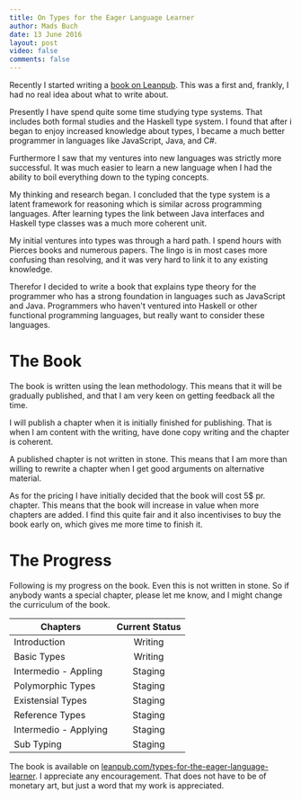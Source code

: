 ```yaml
---
title: On Types for the Eager Language Learner
author: Mads Buch
date: 13 June 2016
layout: post
video: false
comments: false
---
```


Recently I started writing a
[book on Leanpub](https://leanpub.com/types-for-the-eager-language-learner).
This was a first and, frankly, I had
no real idea about what to write about.

Presently I have spend quite some time studying type systems. That includes
both formal studies and the Haskell type system. I found that after i began
to enjoy increased knowledge about types, I became a much better programmer
in languages like JavaScript, Java, and C#.

Furthermore I saw that my ventures into new languages was strictly more
successful. It was much easier to learn a new language when I had the
ability to boil everything down to the typing concepts.

My thinking and research began. I concluded that the type system is
a latent framework for reasoning which is similar across programming
languages. After learning types the link between Java interfaces and
Haskell type classes was a much more coherent unit.

My initial ventures into types was through a hard path. I spend hours with
Pierces books and numerous papers. The lingo is in most
cases more confusing than
resolving, and it was very hard to link it to any existing knowledge.

Therefor I decided to write a book that explains type theory for the
programmer who has a strong foundation in languages such as JavaScript
and Java. Programmers who haven't ventured into Haskell or other
functional programming languages, but really want to consider these languages.

# The Book
The book is written using the lean methodology. This means that it will
be gradually published, and that I am very keen on getting feedback all the
time.

I will publish a chapter when it is initially finished for publishing. That
is when I am content with the writing, have done copy writing and the chapter
is coherent. 

A published chapter is not written in stone. This means that I am more than 
willing to rewrite a chapter when I get good arguments on alternative material.

As for the pricing I have initially decided that the book will cost 5$ pr.
chapter. This means that the book will increase in value when more chapters
are added. I find this quite fair and it also incentivises to buy the book
early on, which gives me more time to finish it.

# The Progress
Following is my progress on the book. Even this is not written in stone.
So if anybody wants a special chapter, please let me know, and I might
change the curriculum of the book.

| Chapters                    | Current Status       |
| --------------------------- |:--------------------:|
| Introduction                |  Writing             |
| Basic Types                 |  Writing             |
| Intermedio - Appling        |  Staging             |
| Polymorphic Types           |  Staging             |
| Existensial Types           |  Staging             |
| Reference Types             |  Staging             |
| Intermedio - Applying       |  Staging             |
| Sub Typing                  |  Staging             |

The book is available on 
[leanpub.com/types-for-the-eager-language-learner](https://leanpub.com/types-for-the-eager-language-learner). I appreciate any encouragement.
That does not have to be of monetary art, but just a word that my work is
appreciated.
